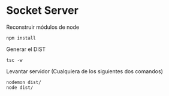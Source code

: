 # Socket Server

Reconstruir módulos de node
```
npm install
```

Generar el DIST
```
tsc -w
```

Levantar servidor (Cualquiera de los siguientes dos comandos)
```
nodemon dist/
node dist/
```